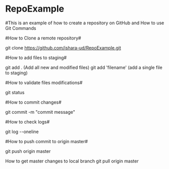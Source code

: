 # RepoExample
#This is an example of how to create a repository on GitHub and How to use Git Commands 

#How to Clone a remote repository#

git clone https://github.com/ishara-ud/RepoExample.git

#How to add files to staging#

git add . (Add all new and modified files)
git add 'filename' (add a single file to staging)

#How to validate files modifications#

git status

#How to commit changes#

git commit -m "commit message"

#How to check logs#

git log --oneline

#How to push commit to origin master#

git push origin master

How to get master changes to local branch
git pull origin master




